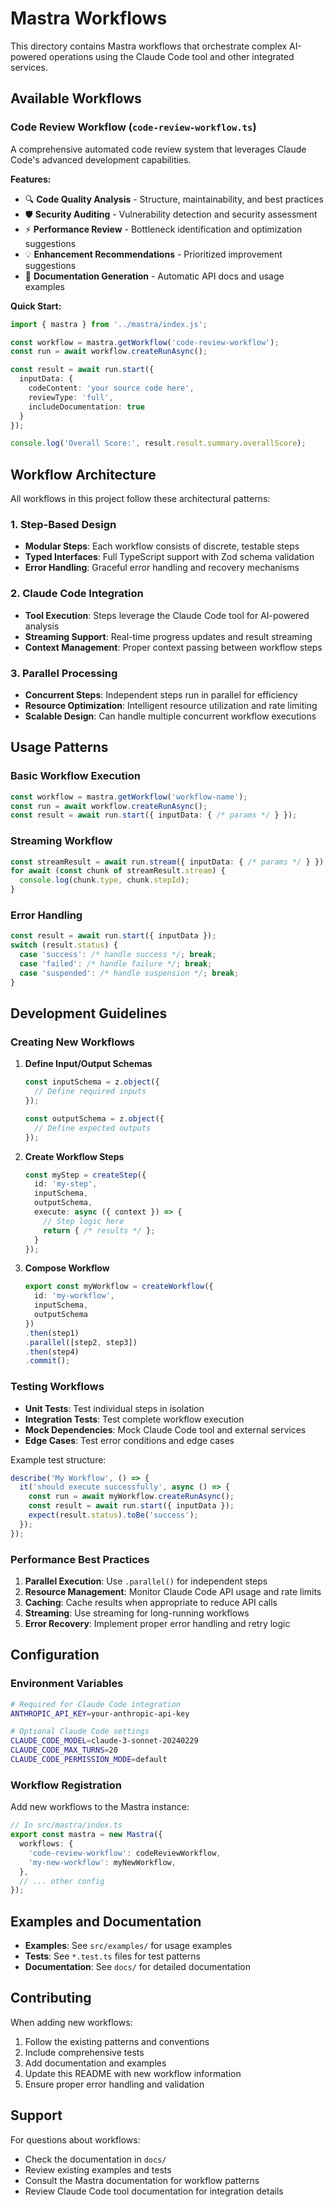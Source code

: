 # Mastra Workflows

This directory contains Mastra workflows that orchestrate complex AI-powered operations using the Claude Code tool and other integrated services.

## Available Workflows

### Code Review Workflow (`code-review-workflow.ts`)

A comprehensive automated code review system that leverages Claude Code's advanced development capabilities.

**Features:**
- 🔍 **Code Quality Analysis** - Structure, maintainability, and best practices
- 🛡️ **Security Auditing** - Vulnerability detection and security assessment  
- ⚡ **Performance Review** - Bottleneck identification and optimization suggestions
- 💡 **Enhancement Recommendations** - Prioritized improvement suggestions
- 📖 **Documentation Generation** - Automatic API docs and usage examples

**Quick Start:**
```typescript
import { mastra } from '../mastra/index.js';

const workflow = mastra.getWorkflow('code-review-workflow');
const run = await workflow.createRunAsync();

const result = await run.start({
  inputData: {
    codeContent: 'your source code here',
    reviewType: 'full',
    includeDocumentation: true
  }
});

console.log('Overall Score:', result.result.summary.overallScore);
```

## Workflow Architecture

All workflows in this project follow these architectural patterns:

### 1. Step-Based Design
- **Modular Steps**: Each workflow consists of discrete, testable steps
- **Typed Interfaces**: Full TypeScript support with Zod schema validation
- **Error Handling**: Graceful error handling and recovery mechanisms

### 2. Claude Code Integration
- **Tool Execution**: Steps leverage the Claude Code tool for AI-powered analysis
- **Streaming Support**: Real-time progress updates and result streaming
- **Context Management**: Proper context passing between workflow steps

### 3. Parallel Processing
- **Concurrent Steps**: Independent steps run in parallel for efficiency
- **Resource Optimization**: Intelligent resource utilization and rate limiting
- **Scalable Design**: Can handle multiple concurrent workflow executions

## Usage Patterns

### Basic Workflow Execution
```typescript
const workflow = mastra.getWorkflow('workflow-name');
const run = await workflow.createRunAsync();
const result = await run.start({ inputData: { /* params */ } });
```

### Streaming Workflow
```typescript
const streamResult = await run.stream({ inputData: { /* params */ } });
for await (const chunk of streamResult.stream) {
  console.log(chunk.type, chunk.stepId);
}
```

### Error Handling
```typescript
const result = await run.start({ inputData });
switch (result.status) {
  case 'success': /* handle success */; break;
  case 'failed': /* handle failure */; break;
  case 'suspended': /* handle suspension */; break;
}
```

## Development Guidelines

### Creating New Workflows

1. **Define Input/Output Schemas**
   ```typescript
   const inputSchema = z.object({
     // Define required inputs
   });
   
   const outputSchema = z.object({
     // Define expected outputs
   });
   ```

2. **Create Workflow Steps**
   ```typescript
   const myStep = createStep({
     id: 'my-step',
     inputSchema,
     outputSchema,
     execute: async ({ context }) => {
       // Step logic here
       return { /* results */ };
     }
   });
   ```

3. **Compose Workflow**
   ```typescript
   export const myWorkflow = createWorkflow({
     id: 'my-workflow',
     inputSchema,
     outputSchema
   })
   .then(step1)
   .parallel([step2, step3])
   .then(step4)
   .commit();
   ```

### Testing Workflows

- **Unit Tests**: Test individual steps in isolation
- **Integration Tests**: Test complete workflow execution
- **Mock Dependencies**: Mock Claude Code tool and external services
- **Edge Cases**: Test error conditions and edge cases

Example test structure:
```typescript
describe('My Workflow', () => {
  it('should execute successfully', async () => {
    const run = await myWorkflow.createRunAsync();
    const result = await run.start({ inputData });
    expect(result.status).toBe('success');
  });
});
```

### Performance Best Practices

1. **Parallel Execution**: Use `.parallel()` for independent steps
2. **Resource Management**: Monitor Claude Code API usage and rate limits
3. **Caching**: Cache results when appropriate to reduce API calls
4. **Streaming**: Use streaming for long-running workflows
5. **Error Recovery**: Implement proper error handling and retry logic

## Configuration

### Environment Variables
```bash
# Required for Claude Code integration
ANTHROPIC_API_KEY=your-anthropic-api-key

# Optional Claude Code settings
CLAUDE_CODE_MODEL=claude-3-sonnet-20240229
CLAUDE_CODE_MAX_TURNS=20
CLAUDE_CODE_PERMISSION_MODE=default
```

### Workflow Registration
Add new workflows to the Mastra instance:
```typescript
// In src/mastra/index.ts
export const mastra = new Mastra({
  workflows: {
    'code-review-workflow': codeReviewWorkflow,
    'my-new-workflow': myNewWorkflow,
  },
  // ... other config
});
```

## Examples and Documentation

- **Examples**: See `src/examples/` for usage examples
- **Tests**: See `*.test.ts` files for test patterns
- **Documentation**: See `docs/` for detailed documentation

## Contributing

When adding new workflows:

1. Follow the existing patterns and conventions
2. Include comprehensive tests
3. Add documentation and examples
4. Update this README with new workflow information
5. Ensure proper error handling and validation

## Support

For questions about workflows:
- Check the documentation in `docs/`
- Review existing examples and tests
- Consult the Mastra documentation for workflow patterns
- Review Claude Code tool documentation for integration details